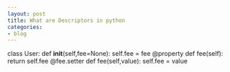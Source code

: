 ```yaml
---
layout: post
title: What are Descriptors in python
categories:
- blog
---
```



class User:
  def __init__(self,fee=None):
    self.fee = fee
  @property
    def fee(self):
      return self.fee
  @fee.setter
    def fee(self,value):
      self.fee = value
 





